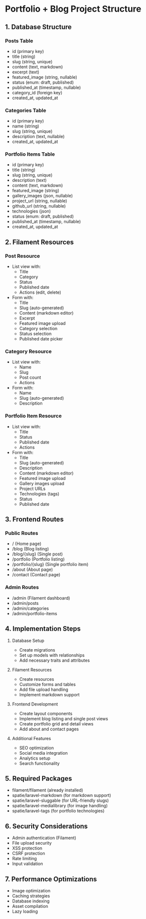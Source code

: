 # Portfolio + Blog Project Structure

## 1. Database Structure

### Posts Table

-   id (primary key)
-   title (string)
-   slug (string, unique)
-   content (text, markdown)
-   excerpt (text)
-   featured_image (string, nullable)
-   status (enum: draft, published)
-   published_at (timestamp, nullable)
-   category_id (foreign key)
-   created_at, updated_at

### Categories Table

-   id (primary key)
-   name (string)
-   slug (string, unique)
-   description (text, nullable)
-   created_at, updated_at

### Portfolio Items Table

-   id (primary key)
-   title (string)
-   slug (string, unique)
-   description (text)
-   content (text, markdown)
-   featured_image (string)
-   gallery_images (json, nullable)
-   project_url (string, nullable)
-   github_url (string, nullable)
-   technologies (json)
-   status (enum: draft, published)
-   published_at (timestamp, nullable)
-   created_at, updated_at

## 2. Filament Resources

### Post Resource

-   List view with:
    -   Title
    -   Category
    -   Status
    -   Published date
    -   Actions (edit, delete)
-   Form with:
    -   Title
    -   Slug (auto-generated)
    -   Content (markdown editor)
    -   Excerpt
    -   Featured image upload
    -   Category selection
    -   Status selection
    -   Published date picker

### Category Resource

-   List view with:
    -   Name
    -   Slug
    -   Post count
    -   Actions
-   Form with:
    -   Name
    -   Slug (auto-generated)
    -   Description

### Portfolio Item Resource

-   List view with:
    -   Title
    -   Status
    -   Published date
    -   Actions
-   Form with:
    -   Title
    -   Slug (auto-generated)
    -   Description
    -   Content (markdown editor)
    -   Featured image upload
    -   Gallery images upload
    -   Project URLs
    -   Technologies (tags)
    -   Status
    -   Published date

## 3. Frontend Routes

### Public Routes

-   / (Home page)
-   /blog (Blog listing)
-   /blog/{slug} (Single post)
-   /portfolio (Portfolio listing)
-   /portfolio/{slug} (Single portfolio item)
-   /about (About page)
-   /contact (Contact page)

### Admin Routes

-   /admin (Filament dashboard)
-   /admin/posts
-   /admin/categories
-   /admin/portfolio-items

## 4. Implementation Steps

1. Database Setup

    - Create migrations
    - Set up models with relationships
    - Add necessary traits and attributes

2. Filament Resources

    - Create resources
    - Customize forms and tables
    - Add file upload handling
    - Implement markdown support

3. Frontend Development

    - Create layout components
    - Implement blog listing and single post views
    - Create portfolio grid and detail views
    - Add about and contact pages

4. Additional Features
    - SEO optimization
    - Social media integration
    - Analytics setup
    - Search functionality

## 5. Required Packages

-   filament/filament (already installed)
-   spatie/laravel-markdown (for markdown support)
-   spatie/laravel-sluggable (for URL-friendly slugs)
-   spatie/laravel-medialibrary (for image handling)
-   spatie/laravel-tags (for portfolio technologies)

## 6. Security Considerations

-   Admin authentication (Filament)
-   File upload security
-   XSS protection
-   CSRF protection
-   Rate limiting
-   Input validation

## 7. Performance Optimizations

-   Image optimization
-   Caching strategies
-   Database indexing
-   Asset compilation
-   Lazy loading
